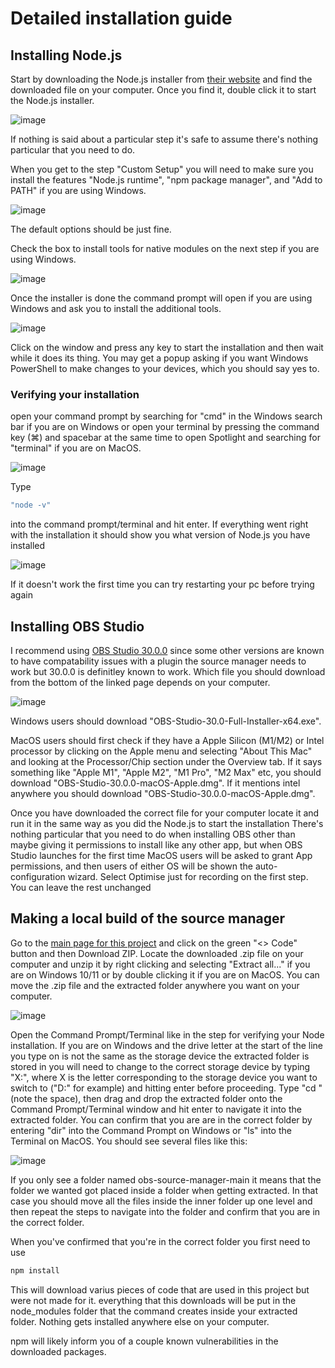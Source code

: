 # Detailed installation guide

## Installing Node.js
Start by downloading the Node.js installer from [their website](https://nodejs.org/en) and find the downloaded file on your computer. Once you find it, double click it to start the Node.js installer.

![image](https://github.com/user-attachments/assets/83a554ff-a4d8-456c-a9a1-d96bac132301)

If nothing is said about a particular step it's safe to assume there's nothing particular that you need to do.

When you get to the step "Custom Setup" you will need to make sure you install the features "Node.js runtime", "npm package manager", and "Add to PATH" if you are using Windows. 

![image](https://github.com/user-attachments/assets/31318eef-f8c5-456c-a09b-fcd45c61ae7f)

The default options should be just fine.

Check the box to install tools for native modules on the next step if you are using Windows.

![image](https://github.com/user-attachments/assets/b5226e5c-5db0-4526-8c2b-768cce96012f)

Once the installer is done the command prompt will open if you are using Windows and ask you to install the additional tools.

![image](https://github.com/user-attachments/assets/d7d2771d-7f11-48e5-8217-955185050995)

Click on the window and press any key to start the installation and then wait while it does its thing. You may get a popup asking if you want Windows PowerShell to make changes to your devices, which you should say yes to.

### Verifying your installation
open your command prompt by searching for "cmd" in the Windows search bar if you are on Windows or open your terminal by pressing the command key (⌘) and spacebar at the same time to open Spotlight and searching for "terminal" if you are on MacOS.

![image](https://github.com/user-attachments/assets/b05a679c-4e92-4420-8652-03e4b968dd54)

Type 
```bash
"node -v"
```
into the command prompt/terminal and hit enter. If everything went right with the installation it should show you what version of Node.js you have installed

![image](https://github.com/user-attachments/assets/6cb05b72-b33b-4dd8-a96a-f61f3adcdd45)

If it doesn't work the first time you can try restarting your pc before trying again

## Installing OBS Studio

I recommend using [OBS Studio 30.0.0](https://github.com/obsproject/obs-studio/releases/tag/30.0.0) since some other versions are known to have compatability issues with a plugin the source manager needs to work but 30.0.0 is definitley known to work. Which file you should download from the bottom of the linked page depends on your computer.

![image](https://github.com/user-attachments/assets/985ca353-5447-4a3c-be55-1ef7468f6f86)

Windows users should download "OBS-Studio-30.0-Full-Installer-x64.exe".

MacOS users should first check if they have a Apple Silicon (M1/M2) or Intel processor by clicking on the Apple menu and selecting "About This Mac" and looking at the Processor/Chip section under the Overview tab. If it says something like "Apple M1", "Apple M2", "M1 Pro", "M2 Max" etc, you should download "OBS-Studio-30.0.0-macOS-Apple.dmg". If it mentions intel anywhere you should download "OBS-Studio-30.0.0-macOS-Apple.dmg".

Once you have downloaded the correct file for your computer locate it and run it in the same way as you did the Node.js to start the installation There's nothing particular that you need to do when installing OBS other than maybe giving it permissions to install like any other app, but when OBS Studio launches for the first time MacOS users will be asked to grant App permissions, and then users of either OS will be shown the auto-configuration wizard. Select Optimise just for recording on the first step. You can leave the rest unchanged 

## Making a local build of the source manager
Go to the [main page for this project](https://github.com/ZKoch-Kronoberg/obs-source-manager/tree/main) and click on the green "<> Code" button and then Download ZIP. Locate the downloaded .zip file on your computer and unzip it by right clicking and selecting "Extract all..." if you are on Windows 10/11 or by double clicking it if you are on MacOS. You can move the .zip file and the extracted folder anywhere you want on your computer.

![image](https://github.com/user-attachments/assets/cd49629a-92dc-4cb8-b29f-b4702eeeaad6)

Open the Command Prompt/Terminal like in the step for verifying your Node installation. If you are on Windows and the drive letter at the start of the line you type on is not the same as the storage device the extracted folder is stored in you will need to change to the correct storage device by typing "X:", where X is the letter corresponding to the storage device you want to switch to ("D:" for example) and hitting enter before proceeding. Type "cd " (note the space), then drag and drop the extracted folder onto the Command Prompt/Terminal window and hit enter to navigate it into the extracted folder. You can confirm that you are are in the correct folder by entering "dir" into the Command Prompt on Windows or "ls" into the Terminal on MacOS. You should see several files like this:

![image](https://github.com/user-attachments/assets/7c4e36bc-18f8-4d9b-a2c3-a4af536f35f0)

If you only see a folder named obs-source-manager-main it means that the folder we wanted got placed inside a folder when getting extracted. In that case you should move all the files inside the inner folder up one level and then repeat the steps to navigate into the folder and confirm that you are in the correct folder.

When you've confirmed that you're in the correct folder you first need to use

```bash
npm install
```

This will download varius pieces of code that are used in this project but were not made for it. everything that this downloads will be put in the node_modules folder that the command creates inside your extracted folder. Nothing gets installed anywhere else on your computer.

npm will likely inform you of a couple known vulnerabilities in the downloaded packages.
